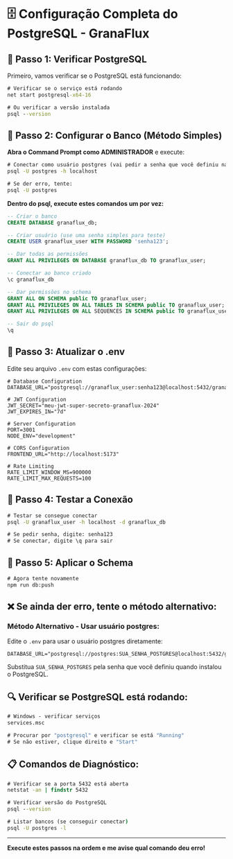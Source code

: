 # 🗄️ Configuração Completa do PostgreSQL - GranaFlux

## 🔧 Passo 1: Verificar PostgreSQL

Primeiro, vamos verificar se o PostgreSQL está funcionando:

```cmd
# Verificar se o serviço está rodando
net start postgresql-x64-16

# Ou verificar a versão instalada
psql --version
```

## 🔑 Passo 2: Configurar o Banco (Método Simples)

**Abra o Command Prompt como ADMINISTRADOR** e execute:

```cmd
# Conectar como usuário postgres (vai pedir a senha que você definiu na instalação)
psql -U postgres -h localhost

# Se der erro, tente:
psql -U postgres
```

**Dentro do psql, execute estes comandos um por vez:**

```sql
-- Criar o banco
CREATE DATABASE granaflux_db;

-- Criar usuário (use uma senha simples para teste)
CREATE USER granaflux_user WITH PASSWORD 'senha123';

-- Dar todas as permissões
GRANT ALL PRIVILEGES ON DATABASE granaflux_db TO granaflux_user;

-- Conectar ao banco criado
\c granaflux_db

-- Dar permissões no schema
GRANT ALL ON SCHEMA public TO granaflux_user;
GRANT ALL PRIVILEGES ON ALL TABLES IN SCHEMA public TO granaflux_user;
GRANT ALL PRIVILEGES ON ALL SEQUENCES IN SCHEMA public TO granaflux_user;

-- Sair do psql
\q
```

## 📝 Passo 3: Atualizar o .env

Edite seu arquivo `.env` com estas configurações:

```env
# Database Configuration
DATABASE_URL="postgresql://granaflux_user:senha123@localhost:5432/granaflux_db"

# JWT Configuration
JWT_SECRET="meu-jwt-super-secreto-granaflux-2024"
JWT_EXPIRES_IN="7d"

# Server Configuration
PORT=3001
NODE_ENV="development"

# CORS Configuration
FRONTEND_URL="http://localhost:5173"

# Rate Limiting
RATE_LIMIT_WINDOW_MS=900000
RATE_LIMIT_MAX_REQUESTS=100
```

## 🧪 Passo 4: Testar a Conexão

```cmd
# Testar se consegue conectar
psql -U granaflux_user -h localhost -d granaflux_db

# Se pedir senha, digite: senha123
# Se conectar, digite \q para sair
```

## 🚀 Passo 5: Aplicar o Schema

```cmd
# Agora tente novamente
npm run db:push
```

## ❌ Se ainda der erro, tente o método alternativo:

### Método Alternativo - Usar usuário postgres:

Edite o `.env` para usar o usuário postgres diretamente:

```env
DATABASE_URL="postgresql://postgres:SUA_SENHA_POSTGRES@localhost:5432/granaflux_db"
```

Substitua `SUA_SENHA_POSTGRES` pela senha que você definiu quando instalou o PostgreSQL.

## 🔍 Verificar se PostgreSQL está rodando:

```cmd
# Windows - verificar serviços
services.msc

# Procurar por "postgresql" e verificar se está "Running"
# Se não estiver, clique direito e "Start"
```

## 📋 Comandos de Diagnóstico:

```cmd
# Verificar se a porta 5432 está aberta
netstat -an | findstr 5432

# Verificar versão do PostgreSQL
psql --version

# Listar bancos (se conseguir conectar)
psql -U postgres -l
```

---

**Execute estes passos na ordem e me avise qual comando deu erro!**